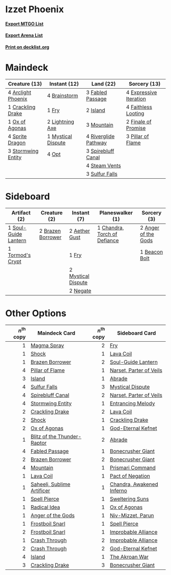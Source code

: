 # Izzet Phoenix

#### [Export MTGO List](../collection/Izzet%20Phoenix/Izzet%20Phoenix.txt)
#### [Export Arena List](../collection/Izzet%20Phoenix/Izzet%20Phoenix_arena.txt)
#### [Print on decklist.org](http://decklist.org/?deckmain=4%09Arclight%20Phoenix%0A4%09Brainstorm%0A1%09Crackling%20Drake%0A4%09Expressive%20Iteration%0A3%09Fabled%20Passage%0A4%09Faithless%20Looting%0A2%09Finale%20of%20Promise%0A1%09Fry%0A2%09Island%0A2%09Lightning%20Axe%0A3%09Mountain%0A1%09Mystical%20Dispute%0A4%09Opt%0A1%09Ox%20of%20Agonas%0A3%09Pillar%20of%20Flame%0A4%09Riverglide%20Pathway%0A3%09Spirebluff%20Canal%0A4%09Sprite%20Dragon%0A4%09Steam%20Vents%0A3%09Stormwing%20Entity%0A3%09Sulfur%20Falls&deckside=2%09Aether%20Gust%0A2%09Anger%20of%20the%20Gods%0A1%09Beacon%20Bolt%0A2%09Brazen%20Borrower%0A1%09Chandra,%20Torch%20of%20Defiance%0A1%09Fry%0A2%09Mystical%20Dispute%0A2%09Negate%0A1%09Soul-Guide%20Lantern%0A1%09Tormod's%20Crypt)
# Maindeck

|                                        Creature (13)                                        |                                        Instant (12)                                         |                                           Land (22)                                           |                                          Sorcery (13)                                           |
|---------------------------------------------------------------------------------------------|---------------------------------------------------------------------------------------------|-----------------------------------------------------------------------------------------------|-------------------------------------------------------------------------------------------------|
|4 [Arclight Phoenix](http://gatherer.wizards.com/Pages/Card/Details.aspx?multiverseid=452841)|4 [Brainstorm](http://gatherer.wizards.com/Pages/Card/Details.aspx?multiverseid=3897)        |3 [Fabled Passage](http://gatherer.wizards.com/Pages/Card/Details.aspx?multiverseid=473206)    |4 [Expressive Iteration](http://gatherer.wizards.com/Pages/Card/Details.aspx?multiverseid=513678)|
|1 [Crackling Drake](http://gatherer.wizards.com/Pages/Card/Details.aspx?multiverseid=452913) |1 [Fry](http://gatherer.wizards.com/Pages/Card/Details.aspx?multiverseid=466894)             |2 [Island](http://gatherer.wizards.com/Pages/Card/Details.aspx?multiverseid=439857)            |4 [Faithless Looting](http://gatherer.wizards.com/Pages/Card/Details.aspx?multiverseid=389512)   |
|1 [Ox of Agonas](http://gatherer.wizards.com/Pages/Card/Details.aspx?multiverseid=476398)    |2 [Lightning Axe](http://gatherer.wizards.com/Pages/Card/Details.aspx?multiverseid=409925)   |3 [Mountain](http://gatherer.wizards.com/Pages/Card/Details.aspx?multiverseid=439859)          |2 [Finale of Promise](http://gatherer.wizards.com/Pages/Card/Details.aspx?multiverseid=461054)   |
|4 [Sprite Dragon](http://gatherer.wizards.com/Pages/Card/Details.aspx?multiverseid=479731)   |1 [Mystical Dispute](http://gatherer.wizards.com/Pages/Card/Details.aspx?multiverseid=473020)|4 [Riverglide Pathway](http://gatherer.wizards.com/Pages/Card/Details.aspx?multiverseid=491920)|3 [Pillar of Flame](http://gatherer.wizards.com/Pages/Card/Details.aspx?multiverseid=240013)     |
|3 [Stormwing Entity](http://gatherer.wizards.com/Pages/Card/Details.aspx?multiverseid=488253)|4 [Opt](http://gatherer.wizards.com/Pages/Card/Details.aspx?multiverseid=442948)             |3 [Spirebluff Canal](http://gatherer.wizards.com/Pages/Card/Details.aspx?multiverseid=417822)  |                                                                                                 |
|                                                                                             |                                                                                             |4 [Steam Vents](http://gatherer.wizards.com/Pages/Card/Details.aspx?multiverseid=405109)       |                                                                                                 |
|                                                                                             |                                                                                             |3 [Sulfur Falls](http://gatherer.wizards.com/Pages/Card/Details.aspx?multiverseid=443135)      |                                                                                                 |


# Sideboard

|                                         Artifact (2)                                          |                                        Creature (2)                                        |                                         Instant (7)                                         |                                           Planeswalker (1)                                            |                                         Sorcery (3)                                          |
|-----------------------------------------------------------------------------------------------|--------------------------------------------------------------------------------------------|---------------------------------------------------------------------------------------------|-------------------------------------------------------------------------------------------------------|----------------------------------------------------------------------------------------------|
|1 [Soul-Guide Lantern](http://gatherer.wizards.com/Pages/Card/Details.aspx?multiverseid=476488)|2 [Brazen Borrower](http://gatherer.wizards.com/Pages/Card/Details.aspx?multiverseid=473001)|2 [Aether Gust](http://gatherer.wizards.com/Pages/Card/Details.aspx?multiverseid=466796)     |1 [Chandra, Torch of Defiance](http://gatherer.wizards.com/Pages/Card/Details.aspx?multiverseid=417683)|2 [Anger of the Gods](http://gatherer.wizards.com/Pages/Card/Details.aspx?multiverseid=438682)|
|1 [Tormod's Crypt](http://gatherer.wizards.com/Pages/Card/Details.aspx?multiverseid=389723)    |                                                                                            |1 [Fry](http://gatherer.wizards.com/Pages/Card/Details.aspx?multiverseid=466894)             |                                                                                                       |1 [Beacon Bolt](http://gatherer.wizards.com/Pages/Card/Details.aspx?multiverseid=452904)      |
|                                                                                               |                                                                                            |2 [Mystical Dispute](http://gatherer.wizards.com/Pages/Card/Details.aspx?multiverseid=473020)|                                                                                                       |                                                                                              |
|                                                                                               |                                                                                            |2 [Negate](http://gatherer.wizards.com/Pages/Card/Details.aspx?multiverseid=423707)          |                                                                                                       |                                                                                              |


# Other Options

|*n*<sup>th</sup> copy|                                            Maindeck Card                                             |*n*<sup>th</sup> copy|                                           Sideboard Card                                           |
|--------------------:|------------------------------------------------------------------------------------------------------|--------------------:|----------------------------------------------------------------------------------------------------|
|                    1|[Magma Spray](http://gatherer.wizards.com/Pages/Card/Details.aspx?multiverseid=426843)                |                    2|[Fry](http://gatherer.wizards.com/Pages/Card/Details.aspx?multiverseid=466894)                      |
|                    1|[Shock](http://gatherer.wizards.com/Pages/Card/Details.aspx?multiverseid=129732)                      |                    1|[Lava Coil](http://gatherer.wizards.com/Pages/Card/Details.aspx?multiverseid=452858)                |
|                    1|[Brazen Borrower](http://gatherer.wizards.com/Pages/Card/Details.aspx?multiverseid=473001)            |                    2|[Soul-Guide Lantern](http://gatherer.wizards.com/Pages/Card/Details.aspx?multiverseid=476488)       |
|                    4|[Pillar of Flame](http://gatherer.wizards.com/Pages/Card/Details.aspx?multiverseid=240013)            |                    1|[Narset, Parter of Veils](http://gatherer.wizards.com/Pages/Card/Details.aspx?multiverseid=460988)  |
|                    3|[Island](http://gatherer.wizards.com/Pages/Card/Details.aspx?multiverseid=439857)                     |                    1|[Abrade](http://gatherer.wizards.com/Pages/Card/Details.aspx?multiverseid=430772)                   |
|                    4|[Sulfur Falls](http://gatherer.wizards.com/Pages/Card/Details.aspx?multiverseid=443135)               |                    3|[Mystical Dispute](http://gatherer.wizards.com/Pages/Card/Details.aspx?multiverseid=473020)         |
|                    4|[Spirebluff Canal](http://gatherer.wizards.com/Pages/Card/Details.aspx?multiverseid=417822)           |                    2|[Narset, Parter of Veils](http://gatherer.wizards.com/Pages/Card/Details.aspx?multiverseid=460988)  |
|                    4|[Stormwing Entity](http://gatherer.wizards.com/Pages/Card/Details.aspx?multiverseid=488253)           |                    1|[Entrancing Melody](http://gatherer.wizards.com/Pages/Card/Details.aspx?multiverseid=435207)        |
|                    2|[Crackling Drake](http://gatherer.wizards.com/Pages/Card/Details.aspx?multiverseid=452913)            |                    2|[Lava Coil](http://gatherer.wizards.com/Pages/Card/Details.aspx?multiverseid=452858)                |
|                    2|[Shock](http://gatherer.wizards.com/Pages/Card/Details.aspx?multiverseid=129732)                      |                    1|[Crackling Drake](http://gatherer.wizards.com/Pages/Card/Details.aspx?multiverseid=452913)          |
|                    2|[Ox of Agonas](http://gatherer.wizards.com/Pages/Card/Details.aspx?multiverseid=476398)               |                    1|[God-Eternal Kefnet](http://gatherer.wizards.com/Pages/Card/Details.aspx?multiverseid=460980)       |
|                    1|[Blitz of the Thunder-Raptor](http://gatherer.wizards.com/Pages/Card/Details.aspx?multiverseid=479629)|                    2|[Abrade](http://gatherer.wizards.com/Pages/Card/Details.aspx?multiverseid=430772)                   |
|                    4|[Fabled Passage](http://gatherer.wizards.com/Pages/Card/Details.aspx?multiverseid=473206)             |                    1|[Bonecrusher Giant](http://gatherer.wizards.com/Pages/Card/Details.aspx?multiverseid=473077)        |
|                    2|[Brazen Borrower](http://gatherer.wizards.com/Pages/Card/Details.aspx?multiverseid=473001)            |                    2|[Bonecrusher Giant](http://gatherer.wizards.com/Pages/Card/Details.aspx?multiverseid=473077)        |
|                    4|[Mountain](http://gatherer.wizards.com/Pages/Card/Details.aspx?multiverseid=439859)                   |                    1|[Prismari Command](http://gatherer.wizards.com/Pages/Card/Details.aspx?multiverseid=513706)         |
|                    1|[Lava Coil](http://gatherer.wizards.com/Pages/Card/Details.aspx?multiverseid=452858)                  |                    1|[Pact of Negation](http://gatherer.wizards.com/Pages/Card/Details.aspx?multiverseid=442057)         |
|                    1|[Saheeli, Sublime Artificer](http://gatherer.wizards.com/Pages/Card/Details.aspx?multiverseid=461161) |                    1|[Chandra, Awakened Inferno](http://gatherer.wizards.com/Pages/Card/Details.aspx?multiverseid=466881)|
|                    1|[Spell Pierce](http://gatherer.wizards.com/Pages/Card/Details.aspx?multiverseid=425876)               |                    1|[Sweltering Suns](http://gatherer.wizards.com/Pages/Card/Details.aspx?multiverseid=426851)          |
|                    1|[Radical Idea](http://gatherer.wizards.com/Pages/Card/Details.aspx?multiverseid=452802)               |                    1|[Ox of Agonas](http://gatherer.wizards.com/Pages/Card/Details.aspx?multiverseid=476398)             |
|                    1|[Anger of the Gods](http://gatherer.wizards.com/Pages/Card/Details.aspx?multiverseid=438682)          |                    1|[Niv-Mizzet, Parun](http://gatherer.wizards.com/Pages/Card/Details.aspx?multiverseid=452942)        |
|                    1|[Frostboil Snarl](http://gatherer.wizards.com/Pages/Card/Details.aspx?multiverseid=513757)            |                    1|[Spell Pierce](http://gatherer.wizards.com/Pages/Card/Details.aspx?multiverseid=425876)             |
|                    2|[Frostboil Snarl](http://gatherer.wizards.com/Pages/Card/Details.aspx?multiverseid=513757)            |                    1|[Improbable Alliance](http://gatherer.wizards.com/Pages/Card/Details.aspx?multiverseid=473155)      |
|                    1|[Crash Through](http://gatherer.wizards.com/Pages/Card/Details.aspx?multiverseid=430777)              |                    2|[Improbable Alliance](http://gatherer.wizards.com/Pages/Card/Details.aspx?multiverseid=473155)      |
|                    2|[Crash Through](http://gatherer.wizards.com/Pages/Card/Details.aspx?multiverseid=430777)              |                    2|[God-Eternal Kefnet](http://gatherer.wizards.com/Pages/Card/Details.aspx?multiverseid=460980)       |
|                    4|[Island](http://gatherer.wizards.com/Pages/Card/Details.aspx?multiverseid=439857)                     |                    1|[The Akroan War](http://gatherer.wizards.com/Pages/Card/Details.aspx?multiverseid=476375)           |
|                    3|[Crackling Drake](http://gatherer.wizards.com/Pages/Card/Details.aspx?multiverseid=452913)            |                    3|[Bonecrusher Giant](http://gatherer.wizards.com/Pages/Card/Details.aspx?multiverseid=473077)        |

